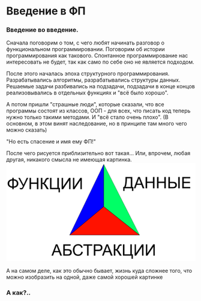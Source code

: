 # Введение в ФП

### Введение во введение.
Сначала поговорим о том, с чего любят начинать разговор о функциональном программировании. 
Поговорим об истории программирования как такового. 
Спонтанное программирование нас интересовать не будет, так как само по себе оно не является подходом.

После этого началась эпоха структурного программирования. 
Разрабатывались алгоритмы, разрабатывались структуры данных. Решаемые задачи разбивались на подзадачи, подзадачи в конце
концов реализовывались в отдельных функциях и "всё было хорошо".

А потом пришли "страшные люди", которые сказали, что все программы состоят из классов, ООП - для всех, 
что писать код теперь нужно только такими методами. И "всё стало очень плохо". (В основном, в этом винят наследование,
но в принципе там много чего можно сказать)

"Но есть спасение и имя ему ФП!"

После чего рисуется приблизительно вот такая... Или, впрочем, любая другая, никакого смысла не имеющая картинка.
![img.png](img.png)

А на самом деле, как это обычно бывает, жизнь куда сложнее того, что можно изобразить на одной, даже самой хорошей 
картинке

### А как?..

